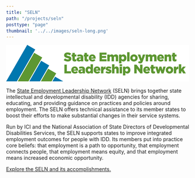 ```yaml
---
title: "SELN"
path: "/projects/seln"
posttype: "page"
thumbnail: '../../images/seln-long.png'
---
```




![SELN](../../images/seln-long.png)

The [State Employment Leadership Network](https://selnhub.org/home/) (SELN) brings together state intellectual and developmental disability (IDD) agencies for sharing, educating, and providing guidance on practices and policies around employment. The SELN offers technical assistance to its member states to boost their efforts to make substantial changes in their service systems.

Run by ICI and the National Association of State Directors of Developmental Disabilities Services, the SELN supports states to improve integrated employment outcomes for people with IDD. Its members put into practice core beliefs: that employment is a path to opportunity, that employment connects people, that employment means equity, and that employment means increased economic opportunity.

[Explore the SELN and its accomplishments.](https://selnhub.org/home/)
